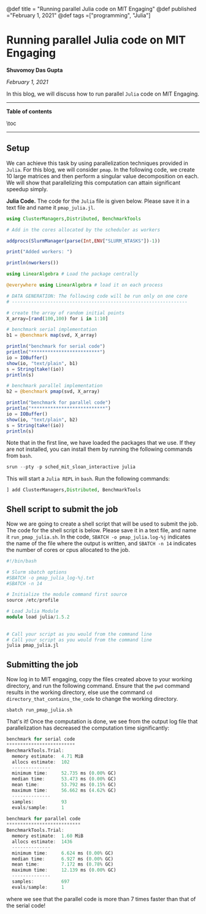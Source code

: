 @def title = "Running parallel Julia code on MIT Engaging"
@def published ="February 1, 2021"
@def tags =["programming", "Julia"]

# Running parallel Julia code on MIT Engaging
**Shuvomoy Das Gupta**

*February 1, 2021*

In this blog, we will discuss how to run  parallel `Julia` code on MIT Engaging. 

---

**Table of contents**

\toc

---

## Setup

We can achieve this task by using parallelization techniques provided in `Julia`. For this blog, we will consider `pmap`. In the following code, we create 10 large matrices and then perform a singular value decomposition on each. We will show that parallelizing this computation can attain significant speedup simply.

**Julia Code.** The code for the `Julia` file is given below. Please save it in a text file and name it `pmap_julia.jl`. 

```julia 
using ClusterManagers,Distributed, BenchmarkTools

# Add in the cores allocated by the scheduler as workers

addprocs(SlurmManager(parse(Int,ENV["SLURM_NTASKS"])-1))

print("Added workers: ")

println(nworkers())

using LinearAlgebra # Load the package centrally

@everywhere using LinearAlgebra # load it on each process

# DATA GENERATION: The following code will be run only on one core
# ----------------------------------------------------------------

# create the array of random initial points
X_array=[rand(100,100) for i in 1:10]

# benchmark serial implementation
b1 = @benchmark map(svd, X_array)

println("benchmark for serial code")
println("*************************")
io = IOBuffer()
show(io, "text/plain", b1)
s = String(take!(io))
println(s)

# benchmark parallel implementation
b2 = @benchmark pmap(svd, X_array)

println("benchmark for parallel code")
println("***************************")
io = IOBuffer()
show(io, "text/plain", b2)
s = String(take!(io))
println(s)
```

Note that in the first line, we have loaded the packages that we use. If they are not installed, you can install them by running the following commands from `bash`. 

```julia 
srun --pty -p sched_mit_sloan_interactive julia
```

This will start a `Julia REPL` in `bash`. Run the following commands: 

```julia 
] add ClusterManagers,Distributed, BenchmarkTools
```



## Shell script to submit the job

Now we are going to create a shell script that will be used to submit the job. The code for the shell script is below. Please save it in a text file, and name it `run_pmap_julia.sh`. In the code, `SBATCH -o pmap_julia.log-%j` indicates the name of the file where the output is written, and `SBATCH -n 14` indicates the number of cores or cpus allocated to the job. 

```julia 
#!/bin/bash

# Slurm sbatch options
#SBATCH -o pmap_julia_log-%j.txt
#SBATCH -n 14

# Initialize the module command first source
source /etc/profile

# Load Julia Module
module load julia/1.5.2
   
 
# Call your script as you would from the command line
# Call your script as you would from the command line
julia pmap_julia.jl
```

## Submitting the job

Now log in to MIT engaging, copy the files created above to your working directory, and run the following command. Ensure that the `pwd` command results in the working directory, else use the command `cd directory_that_contains_the_code` to change the working directory.

```
sbatch run_pmap_julia.sh
```

That's it! Once the computation is done, we see from the output log file that parallelization has decreased the computation time significantly: 

```julia 
benchmark for serial code
*************************
BenchmarkTools.Trial: 
  memory estimate:  4.71 MiB
  allocs estimate:  102
  --------------
  minimum time:     52.735 ms (0.00% GC)
  median time:      53.473 ms (0.00% GC)
  mean time:        53.792 ms (0.15% GC)
  maximum time:     56.662 ms (4.62% GC)
  --------------
  samples:          93
  evals/sample:     1
    
benchmark for parallel code
***************************
BenchmarkTools.Trial: 
  memory estimate:  1.60 MiB
  allocs estimate:  1436
  --------------
  minimum time:     6.624 ms (0.00% GC)
  median time:      6.927 ms (0.00% GC)
  mean time:        7.172 ms (0.78% GC)
  maximum time:     12.139 ms (0.00% GC)
  --------------
  samples:          697
  evals/sample:     1
```

where we see that the parallel code is more than 7 times faster than that of the serial code!